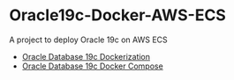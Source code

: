 # Oracle19c-Docker-AWS-ECS

A project to deploy Oracle 19c on AWS ECS

- [Oracle Database 19c Dockerization](./doc/oracledb19c_docker/oracledb19c_docker.md)
- [Oracle Database 19c Docker Compose](./doc/oracledb19c_docker_compose/oracledb19c_docker_compose.md)

